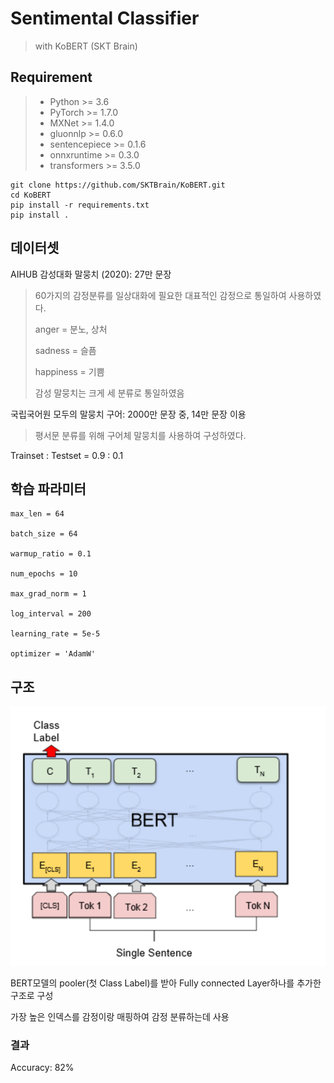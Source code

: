 # Sentimental Classifier

> with KoBERT (SKT Brain)



## Requirement

>- Python >= 3.6
>- PyTorch >= 1.7.0
>- MXNet >= 1.4.0
>- gluonnlp >= 0.6.0
>- sentencepiece >= 0.1.6
>- onnxruntime >= 0.3.0
>- transformers >= 3.5.0

```
git clone https://github.com/SKTBrain/KoBERT.git
cd KoBERT
pip install -r requirements.txt
pip install .
```



## 데이터셋

AIHUB 감성대화 말뭉치 (2020): 27만 문장

> 60가지의 감정분류를 일상대화에 필요한 대표적인 감정으로 통일하여 사용하였다.
>
> anger = 분노, 상처
>
> sadness = 슬픔
>
> happiness = 기쁨
>
> 감성 말뭉치는 크게 세 분류로 통일하였음

국립국어원 모두의 말뭉치 구어: 2000만 문장 중, 14만 문장 이용 

> 평서문 분류를 위해 구어체 말뭉치를 사용하여 구성하였다.

Trainset : Testset = 0.9 : 0.1



## 학습 파라미터

```
max_len = 64

batch_size = 64

warmup_ratio = 0.1

num_epochs = 10

max_grad_norm = 1

log_interval = 200

learning_rate = 5e-5

optimizer = 'AdamW'
```



## 구조

![](./emoSEN1.png)

BERT모델의 pooler(첫 Class Label)를 받아 Fully connected Layer하나를 추가한 구조로 구성

가장 높은 인덱스를 감정이랑 매핑하여 감정 분류하는데 사용



### 결과

Accuracy: 82%